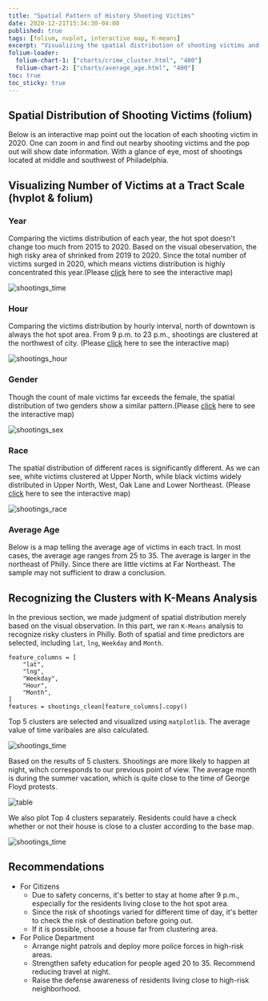 ```yaml
---
title: "Spatial Pattern of History Shooting Victims"
date: 2020-12-21T15:34:30-04:00
published: true
tags: [folium, nvplot, interactive map, K-means]
excerpt: "Visualizing the spatial distribution of shooting victims and K-means clustering analysis"
folium-loader:
  folium-chart-1: ["charts/crime_cluster.html", "400"]
  folium-chart-2: ["charts/average_age.html", "400"]
toc: true
toc_sticky: true
---
```


## Spatial Distribution of Shooting Victims (folium)
Below is an interactive map point out the location of each shooting victim in 2020. One can zoom in and find out nearby shooting victims and the pop out will show date information. With a glance of eye, most of shootings located at middle and southwest of Philadelphia. 

<div id="folium-chart-1"></div>

## Visualizing Number of Victims at a Tract Scale (hvplot & folium)
### Year
Comparing the victims distribution of each year, the hot spot doesn't change too much from 2015 to 2020. Based on the visual obeservation, the high risky area of shrinked from 2019 to 2020. Since the total number of victims surged in 2020, which means victims distribution is highly concentrated this year.(Please [click](https://htmlpreview.github.io/?https://github.com/ihcgnahz/shooting_victims/blob/master/charts/shootings_year.html) here to see the interactive map)

![shootings_time](https://raw.githubusercontent.com/ihcgnahz/shooting_victims/master/charts/shootings_time.gif)

### Hour
Comparing the victims distribution by hourly interval, north of downtown is always the hot spot area. From 9 p.m. to 23 p.m., shootings are clustered at the northwest of city. (Please [click](https://htmlpreview.github.io/?https://github.com/ihcgnahz/shooting_victims/blob/master/charts/shootings_hour.html) here to see the interactive map)

![shootings_hour](https://raw.githubusercontent.com/ihcgnahz/shooting_victims/master/charts/shootings_hour.gif)

### Gender
Though the count of male victims far exceeds the female, the spatial distribution of two genders show a similar pattern.(Please [click](https://htmlpreview.github.io/?https://github.com/ihcgnahz/shooting_victims/blob/master/charts/shootings_sex.html) here to see the interactive map)

![shootings_sex](https://raw.githubusercontent.com/ihcgnahz/shooting_victims/master/charts/shootings_sex.gif)

### Race
The spatial distribution of different races is significantly different. As we can see, white victims clustered at Upper North, while black victims widely distributed in Upper North, West, Oak Lane and Lower Northeast. (Please [click](https://htmlpreview.github.io/?https://github.com/ihcgnahz/shooting_victims/blob/master/charts/shootings_race.html) here to see the interactive map)

![shootings_race](https://raw.githubusercontent.com/ihcgnahz/shooting_victims/master/charts/shootings_race.gif)

### Average Age
Below is a map telling the average age of victims in each tract. In most cases, the average age ranges from 25 to 35. The average is larger in the northeast of Philly. Since there are little victims at Far Northeast. The sample may not sufficient to draw a conclusion.

<div id="folium-chart-2"></div>

## Recognizing the Clusters with K-Means Analysis
In the previous section, we made judgment of spatial distribution merely based on the visual observation. In this part, we ran `K-Means` analysis to recognize risky clusters in Philly. Both of spatial and time predictors are selected, including `lat`, `lng`, `Weekday` and `Month`. 
```
feature_columns = [
    "lat",
    "lng",
    "Weekday",
    "Hour",
    "Month",
]
features = shootings_clean[feature_columns].copy() 

```
Top 5 clusters are selected and visualized using `matplotlib`. The average value of time varibales are also calculated.

![shootings_time](https://raw.githubusercontent.com/ihcgnahz/shooting_victims/master/charts/k-means.png)

Based on the results of 5 clusters. Shootings are more likely to happen at night, wihch corresponds to our previous point of view. The average month is during the summer vacation, which is quite close to the time of George Floyd protests.

![table](https://raw.githubusercontent.com/ihcgnahz/shooting_victims/master/charts/table.png)

We also plot Top 4 clusters separately. Residents could have a check whether or not their house is close to a cluster according to the base map.

![shootings_time](https://raw.githubusercontent.com/ihcgnahz/shooting_victims/master/charts/cluster.png)

## Recommendations
- For Citizens
  - Due to safety concerns, it's better to stay at home after 9 p.m., especially for the residents living close to the hot spot area.
  - Since the risk of shootings varied for different time of day, it's better to check the risk of destination before going out.
  - If it is possible, choose a house far from clustering area.
- For Police Department
  - Arrange night patrols and deploy more police forces in high-risk areas.
  - Strengthen safety education for people aged 20 to 35. Recommend reducing travel at night.
  - Raise the defense awareness of residents living close to high-risk neighborhood.
